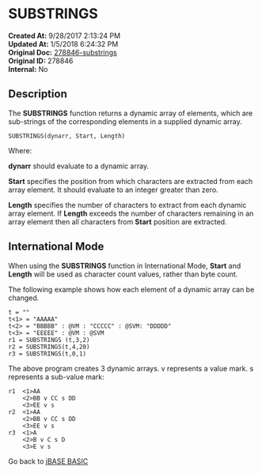 # SUBSTRINGS

**Created At:** 9/28/2017 2:13:24 PM  
**Updated At:** 1/5/2018 6:24:32 PM  
**Original Doc:** [278846-substrings](https://docs.jbase.com/36868-jbase-basic/278846-substrings)  
**Original ID:** 278846  
**Internal:** No  

## Description

The **SUBSTRINGS** function returns a dynamic array of elements, which are sub-strings of the corresponding elements in a supplied dynamic array.

```
SUBSTRINGS(dynarr, Start, Length)
```

Where:

**dynarr** should evaluate to a dynamic array.

**Start** specifies the position from which characters are extracted from each array element. It should evaluate to an integer greater than zero.

**Length** specifies the number of characters to extract from each dynamic array element. If **Length** exceeds the number of characters remaining in an array element then all characters from **Start** position are extracted.

## International Mode

When using the **SUBSTRINGS** function in International Mode, **Start** and **Length** will be used as character count values, rather than byte count.

The following example shows how each element of a dynamic array can be changed.

```
t = ""
t<1> = "AAAAA"
t<2> = "BBBBB" : @VM : "CCCCC" : @SVM: "DDDDD"
t<3> = "EEEEE" : @VM : @SVM
r1 = SUBSTRINGS (t,3,2)
r2 = SUBSTRINGS(t,4,20)
r3 = SUBSTRINGS(t,0,1)
```

The above program creates 3 dynamic arrays. v represents a value mark. s represents a sub-value mark:

```
r1  <1>AA
    <2>BB v CC s DD
    <3>EE v s  
r2  <1>AA
    <2>BB v CC s DD
    <3>EE v s  
r3  <1>A
    <2>B v C s D
    <3>E v s
```

Go back to [jBASE BASIC](./../README.md)
